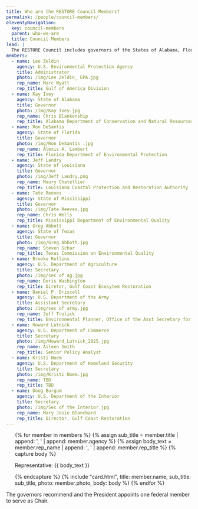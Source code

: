```yaml
---
title: Who are the RESTORE Council Members?
permalink: /people/council-members/
eleventyNavigation:
  key: council-members
  parent: who-we-are
  title: Council Members
lead: |
  The RESTORE Council includes governors of the States of Alabama, Florida, Louisiana, Mississippi and Texas and the Secretaries of the U.S. Departments of Agriculture, the Army, Commerce, Homeland Security, the Interior and the Aministrator of the U.S. Environmental Protection Agency. This unique governance structure institutionalizes collaboration among government agencies with key roles in Gulf coast restoration.
members:
  - name: Lee Zeldin
    agency: U.S. Environmental Protection Agency
    title: Administrator
    photo: /img/Lee Zeldin_ EPA.jpg
    rep_name: Marc Wyatt
    rep_title: Gulf of America Division
  - name: Kay Ivey
    agency: State of Alabama
    title: Governor
    photo: /img/Kay Ivey.jpg
    rep_name: Chris Blankenship
    rep_title: Alabama Department of Conservation and Natural Resources
  - name: Ron DeSantis
    agency: State of Florida
    title: Governor
    photo: /img/Ron DeSantis .jpg
    rep_name: Alexis A. Lambert
    rep_title: Florida Department of Environmental Protection
  - name: Jeff Landry
    agency: State of Louisiana
    title: Governor
    photo: /img/Jeff Landry.png
    rep_name: Maury Chatellier
    rep_title: Louisiana Coastal Protection and Restoration Authority
  - name: Tate Reeves
    agency: State of Mississippi
    title: Governor
    photo: /img/Tate Reeves.jpg
    rep_name: Chris Wells
    rep_title: Mississippi Department of Environmental Quality
  - name: Greg Abbott
    agency: State of Texas
    title: Governor
    photo: /img/Greg Abbott.jpg
    rep_name: Steven Schar
    rep_title: Texas Commission on Environmental Quality
  - name: Brooke Rollins
    agency: U.S. Department of Agriculture
    title: Secretary
    photo: /img/sec of ag.jpg
    rep_name: Doris Washington
    rep_title: Diretor, Gulf Coast Ecosytem Restoration
  - name: Daniel P. Driscoll
    agency: U.S. Department of the Army
    title: Assistant Secretary
    photo: /img/sec of army.jpg
    rep_name: Jeff Trulick
    rep_title: Environmental Planner, Office of the Asst Secretary for Army Civil Works
  - name: Howard Lutnick
    agency: U.S. Department of Commerce
    title: Secretary
    photo: /img/Howard_Lutnick_2025.jpg
    rep_name: Aileen Smith
    rep_title: Senior Policy Analyst
  - name: Kristi Noem
    agency: U.S. Department of Homeland Security
    title: Secretary
    photo: /img/Kristi Noem.jpg
    rep_name: TBD
    rep_title: TBD
  - name: Doug Burgum
    agency: U.S. Department of the Interior
    title: Secretary
    photo: /img/Sec of the Interior.jpg
    rep_name: Mary Josie Blanchard
    rep_title: Director, Gulf Coast Restoration
---
```


<ul class="usa-card-group">
{% for member in members %}
  {% assign sub_title = member.title | append: ', ' | append: member.agency %}
  {% assign body_text = member.rep_name | append: ', ' | append: member.rep_title %}
  {% capture body %}<p><span class="text-bold">Representative:</span> {{ body_text }}</p>{% endcapture %}
  {% include "card.html", title: member.name, sub_title: sub_title, photo: member.photo, body: body %}
{% endfor %}
</ul>

The governors recommend and the President appoints one federal member to serve as Chair.
